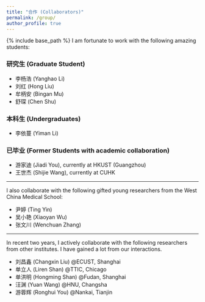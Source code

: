 ```yaml
---
title: "合作 (Collaborators)"
permalink: /group/
author_profile: true
---
```


{% include base_path %}
I am fortunate to work with the following amazing students:

### 研究生 (Graduate Student)
* 李杨浩 (Yanghao Li)
* 刘红 (Hong Liu)
* 牟柄安 (Bingan Mu)
* 舒琛 (Chen Shu)

### 本科生 (Undergraduates)
* 李依蔓 (Yiman Li)

### 已毕业 (Former Students with academic collaboration)
* 游家迪 (Jiadi You), currently at HKUST (Guangzhou)
* 王世杰 (Shijie Wang), currently at CUHK

---
I also collaborate with the following gifted young researchers from the West China Medical School:
* 尹婷 (Ting Yin)
* 吴小艳 (Xiaoyan Wu)
* 张文川 (Wenchuan Zhang)

---
In recent two years, I actively collaborate with the following researchers from other institutes. I have gained a lot from our interactions.

* 刘昌鑫 (Changxin Liu) @ECUST, Shanghai
* 单立人 (Liren Shan) @TTIC, Chicago
* 单洪明 (Hongming Shan) @Fudan, Shanghai
* 汪渊 (Yuan Wang) @HNU, Changsha
* 游蓉辉 (Ronghui You) @Nankai, Tianjin


